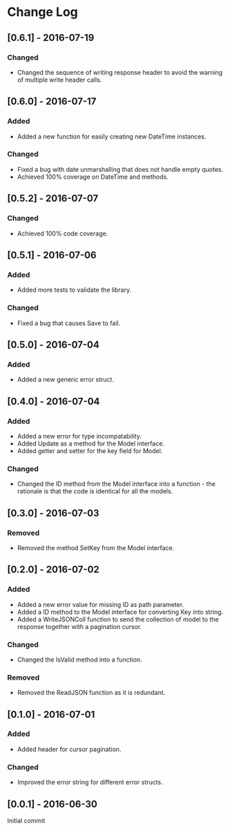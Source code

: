 # Change Log

## [0.6.1] - 2016-07-19

### Changed
- Changed the sequence of writing response header to avoid the warning of
multiple write header calls.

## [0.6.0] - 2016-07-17

### Added
- Added a new function for easily creating new DateTime instances.

### Changed
- Fixed a bug with date unmarshalling that does not handle empty quotes.
- Achieved 100% coverage on DateTime and methods.

## [0.5.2] - 2016-07-07

### Changed
- Achieved 100% code coverage.

## [0.5.1] - 2016-07-06

### Added
- Added more tests to validate the library.

### Changed
- Fixed a bug that causes Save to fail.

## [0.5.0] - 2016-07-04

### Added
- Added a new generic error struct.

## [0.4.0] - 2016-07-04

### Added
- Added a new error for type incompatability.
- Added Update as a method for the Model interface.
- Added getter and setter for the key field for Model.

### Changed
- Changed the ID method from the Model interface into a function - the
rationale is that the code is identical for all the models.

## [0.3.0] - 2016-07-03

### Removed
- Removed the method SetKey from the Model interface.

## [0.2.0] - 2016-07-02

### Added
- Added a new error value for missing ID as path parameter.
- Added a ID method to the Model interface for converting Key into string.
- Added a WriteJSONColl function to send the collection of model to the
response together with a pagination cursor.

### Changed
- Changed the IsValid method into a function.

### Removed
- Removed the ReadJSON function as it is redundant.

## [0.1.0] - 2016-07-01

### Added
- Added header for cursor pagination.

### Changed
- Improved the error string for different error structs.

## [0.0.1] - 2016-06-30

Initial commit

